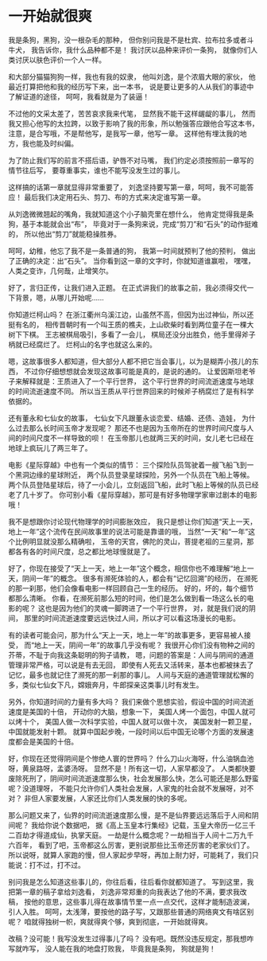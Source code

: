 # 一开始就很爽

我是条狗，黑狗，没一根杂毛的那种，
但你别问我是不是杜宾、拉布拉多或者斗牛犬，
我告诉你，我什么品种都不是！
我讨厌以品种来评价一条狗，
就像你们人类讨厌以肤色评价一个人一样。

和大部分猫猫狗狗一样，我也有我的奴隶，
他叫刘逸，是个浓眉大眼的家伙，
他最近打算把他和我的经历写下来，出一本书，
说是要让更多的人从我们的事迹中了解证道的途径，
呵呵，我看就是为了装逼！

不过他的文采太差了，苦苦哀求我来代笔，
显然我不能干这样龌龊的事儿，
然而我又担心他写的太拉跨，以致于影响了我的形象，所以勉强答应跟他合写这本书，
注意，是合写哦，不是帮他写，是我写一章，他写一章。
这样他有埋汰我的地方，我也能及时纠偏。

为了防止我们写的前言不搭后语，驴唇不对马嘴，
我们约定必须按照前一章写的情节往后写，
要尊重事实，谁也不能写没发生过的事儿。

这样搞的话第一章就显得非常重要了，
刘逸坚持要写第一章，呵呵，我不可能答应！
最后我们决定用石头、剪刀、布的方式来决定谁写第一章。

从刘逸微微翘起的嘴角，我就知道这个小子脑壳里在想什么，
他肯定觉得我是条狗，基于本能就会出“布”，
毕竟对于一条狗来说，完成“剪刀”和“石头”的动作挺难的，
所以他出“剪刀”就能稳操胜券。

呵呵，幼稚，他忘了我不是一条普通的狗，
我第一时间就预判了他的预判，
做出了正确的决定：出“石头”。
当你看到这一章的文字时，你就知道谁赢啦，
嘿嘿，人类之变诈，几何哉，止增笑尔。


好了，言归正传，让我们进入正题。
在正式讲我们的故事之前，我必须得交代一下背景，嗯，从哪儿开始呢......

你知道烂柯山吗？
在浙江衢州乌溪江边，山虽然不高，但因为出过神仙，所以还挺有名的，
相传晋朝时有一个叫王质的樵夫，上山砍柴时看到两位童子在一棵大树下下棋。
王志被棋局吸引，多看了一会儿，
棋局还没分出胜负，他手里得斧子柄就已经腐烂了。
烂柯山的名字也就这么来的。

嗯，这故事很多人都知道，但大部分人都不把它当会事儿，以为是糊弄小孩儿的东西，
不过你仔细想想就会发现这故事可能是真的，是说的通的。
让爱因斯坦老爷子来解释就是：王质进入了一个平行世界，
这个平行世界的时间流逝速度与地球的时间流逝速度不同。
所以当王质从平行世界回来的时候斧子柄腐烂了是有科学依据的。

还有董永和七仙女的故事，
七仙女下凡跟董永谈恋爱、结婚、还债、造娃，
为什么过去那么长时间玉帝才发现呢？
那还不也是因为玉帝所在的世界时间尺度与人间的时间尺度不一样导致的呗！
在玉帝那儿也就两三天的时间，女儿老七已经在地球上疯玩儿了两三年了。

电影《星际穿越》中也有一个类似的情节：
三个探险队员驾驶着一艘飞船飞到一个黑洞边缘的星球附近，
两个队员登录星球探险，另外一个队员在飞船上等候。
两个队员登陆星球后，待了一小会儿，立刻返回飞船，此时飞船上等候的队员已经老了几十岁了。
你可别小看《星际穿越》，那可是有好多物理学家审过剧本的电影哦！

我不是想跟你讨论现代物理学的时间膨胀效应，
我只是想让你们知道“天上一天，地上一年”这个流传在民间故事里的说法可能是靠谱的哦，
当然“一天”和“一年”这个比例明显就没那么精确啦，
玉帝的天宫，佛陀的灵山，菩提老祖的三星洞，那都各有各的时间尺度，总之都比地球慢就是了。

好了，你现在接受了“天上一天，地上一年”这个概念，相信你也不难理解“地上一天，阴间一年”的概念。
很多有濒死体验的人，都会有“记忆回溯”的经历，
在濒死的那一刹那，他们会像看电影一样回顾自己一生的经历。
好的，坏的，每个细节都那么清晰。
你看，在濒死前那么短的时间，他们是怎么做到看一场这么长的电影的呢？
这也是因为他们的灵魂一脚跨进了一个平行世界，
对，就是我们说的阴间，
那里的时间流逝速度要远远快过人间，所以才可以看这场漫长的电影。

有的读者可能会问，那为什么“天上一天，地上一年”的故事更多，更容易被人接受，
而“地上一天，阴间一年”的故事几乎没有呢？
我很开心你们没有物种之间的芥蒂，不耻于向我这条聪明的狗子请教，
嗯，问题的答案是：人间与阴间的通道管理非常严格，可以说是有去无回，
即使有人死去又活转来，基本也都被抹去了记忆，最多也就记住了濒死的那一刹那的事儿。
人间与天庭的通道管理就松懈的多，类似七仙女下凡，嫦娥奔月，牛郎探亲这类事儿时有发生。

另外，你知道时间的力量有多大吗？
我们来做个思想实验，假设中国的时间流逝速度是美国的十倍，
开动你的大脑，想象一下，
美国人烤一个面包，中国人就可以烤十个，
美国人做一次科学实验，中国人就可以做十次，
美国发射一颗卫星，中国就能发射十颗。
就算中国起步晚，一段时间以后中国无论哪个方面的发展速度都会是美国的十倍。

好，你现在还觉得阴间是个惨绝人寰的世界吗？
什么刀山火海呀，什么油锅血池呀，黄泉路呀，孟婆汤呀。
显然不是！所有这一切，人家早都没了。
人类都快要废除死刑了，阴间时间流逝速度那么快，社会发展那么快，怎么可能还是那么野蛮呢？没道理呀，
不能只允许你们人类社会发展，人家鬼的社会就不发展呀，对不对？
非但人家要发展，人家还比你们人类发展的快的多呢。

那么问题又来了，仙界的时间流逝速度那么慢，是不是仙界要远远落后于人间和阴间呢？
我给你说个数据吧，
据《高上玉皇本行集经》记载，玉皇大帝历一亿三千二百劫才得道成仙，执掌天庭。
一劫是什么概念呢？一劫相当于人间十二万九千六百年，
看到了吧，玉帝都这么厉害，更别说那些比玉帝还厉害的老家伙们了。
所以说呀，就算人家跑的慢，但人家起步早呀，再加上耐力好，可能耗了，我们只能说：打不过，打不过。

别问我是怎么知道这些事儿的，你往后看，往后看你就都知道了。
写到这里，我把第一章的稿子拿给刘逸看，
刘逸非常郑重的向我表达了他的不满，要求我改稿，
按他的意思，这些事儿得在故事情节里一点一点交代，这样才能制造波澜，引人入胜。
呵呵，太浅薄，要按他的路子写，又跟那些普通的网络爽文有啥区别呢？
咱就得独树一帜，爽就得爽个够，爽到彻底，一开始就得爽。

改稿？没可能！我写没发生过得事儿了吗？
没有吧。既然没违反规定，那我想咋写就咋写，
没人能在我的地盘打败我，
毕竟我是条狗，
狗就是狗！
